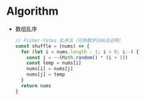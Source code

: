 # Algorithm

* 数组乱序

  ```javascript
  // Fisher-Yates 乱序法（可用数学归纳法证明）
  const shuffle = (nums) => {
    for (let i = nums.length - 1; i > 0; i--) {
      const j = ~~(Math.random() * (i + 1))
      const temp = nums[i]
      nums[i] = nums[j]
      nums[j] = temp
    }
    return nums
  }
  ```

  
